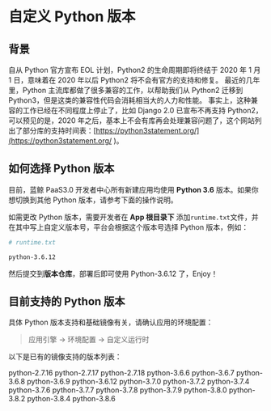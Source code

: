 # 自定义 Python 版本

## 背景

自从 Python 官方宣布 EOL 计划，Python2 的生命周期即将终结于 2020 年 1 月 1 日，意味着在 2020 年以后 Python2 将不会有官方的支持和修复。
最近的几年里，Python 主流库都做了很多兼容的工作，以帮助我们从 Python2 迁移到 Python3，但是这类的兼容性代码会消耗相当大的人力和性能。
事实上，这种兼容的工作已经在不同程度上停止了，比如 Django 2.0 已宣布不再支持 Python2，可以预见的是，2020 年之后，基本上不会有库再会处理兼容问题了，这个网站列出了部分库的支持时间表：[https://python3statement.org/](https://python3statement.org/ )。

## 如何选择 Python 版本

目前，蓝鲸 PaaS3.0 开发者中心所有新建应用均使用 **Python 3.6** 版本。如果你想切换到其他 Python 版本，请参考下面的操作说明。

如需更改 Python 版本，需要开发者在 **App 根目录下** 添加`runtime.txt`文件，并在其中写上自定义版本号，平台会根据这个版本号选择 Python 版本，例如：

```bash
# runtime.txt

python-3.6.12
```

然后提交到**版本仓库**，部署后即可使用 Python-3.6.12 了，Enjoy！

## 目前支持的 Python 版本

具体 Python 版本支持和基础镜像有关，请确认应用的环境配置：

> 应用引擎 -> 环境配置 -> 自定义运行时

以下是已有的镜像支持的版本列表：

python-2.7.16
python-2.7.17
python-2.7.18
python-3.6.6
python-3.6.7
python-3.6.8
python-3.6.9
python-3.6.12
python-3.7.0
python-3.7.2
python-3.7.4
python-3.7.6
python-3.7.7
python-3.7.8
python-3.7.9
python-3.8.0
python-3.8.2
python-3.8.4
python-3.8.6

